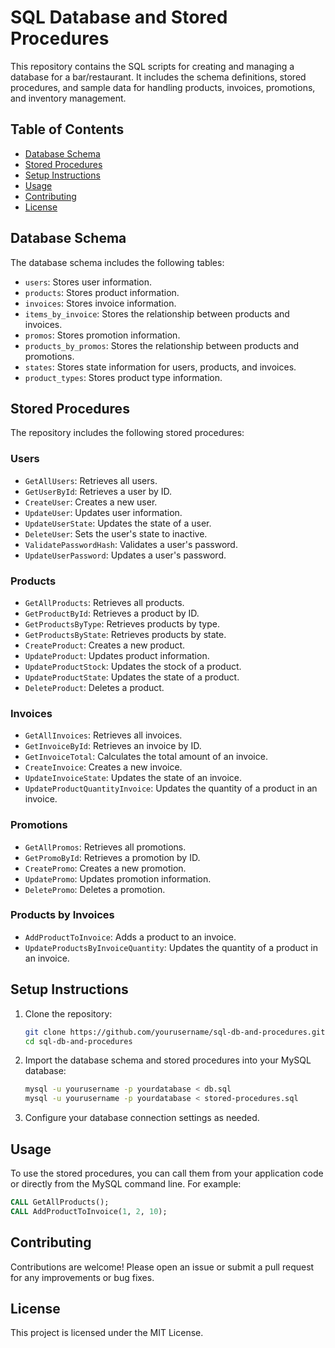 # SQL Database and Stored Procedures

This repository contains the SQL scripts for creating and managing a database for a bar/restaurant. It includes the schema definitions, stored procedures, and sample data for handling products, invoices, promotions, and inventory management.

## Table of Contents

- [Database Schema](#database-schema)
- [Stored Procedures](#stored-procedures)
- [Setup Instructions](#setup-instructions)
- [Usage](#usage)
- [Contributing](#contributing)
- [License](#license)

## Database Schema

The database schema includes the following tables:

- `users`: Stores user information.
- `products`: Stores product information.
- `invoices`: Stores invoice information.
- `items_by_invoice`: Stores the relationship between products and invoices.
- `promos`: Stores promotion information.
- `products_by_promos`: Stores the relationship between products and promotions.
- `states`: Stores state information for users, products, and invoices.
- `product_types`: Stores product type information.

## Stored Procedures

The repository includes the following stored procedures:

### Users

- `GetAllUsers`: Retrieves all users.
- `GetUserById`: Retrieves a user by ID.
- `CreateUser`: Creates a new user.
- `UpdateUser`: Updates user information.
- `UpdateUserState`: Updates the state of a user.
- `DeleteUser`: Sets the user's state to inactive.
- `ValidatePasswordHash`: Validates a user's password.
- `UpdateUserPassword`: Updates a user's password.

### Products

- `GetAllProducts`: Retrieves all products.
- `GetProductById`: Retrieves a product by ID.
- `GetProductsByType`: Retrieves products by type.
- `GetProductsByState`: Retrieves products by state.
- `CreateProduct`: Creates a new product.
- `UpdateProduct`: Updates product information.
- `UpdateProductStock`: Updates the stock of a product.
- `UpdateProductState`: Updates the state of a product.
- `DeleteProduct`: Deletes a product.

### Invoices

- `GetAllInvoices`: Retrieves all invoices.
- `GetInvoiceById`: Retrieves an invoice by ID.
- `GetInvoiceTotal`: Calculates the total amount of an invoice.
- `CreateInvoice`: Creates a new invoice.
- `UpdateInvoiceState`: Updates the state of an invoice.
- `UpdateProductQuantityInvoice`: Updates the quantity of a product in an invoice.

### Promotions

- `GetAllPromos`: Retrieves all promotions.
- `GetPromoById`: Retrieves a promotion by ID.
- `CreatePromo`: Creates a new promotion.
- `UpdatePromo`: Updates promotion information.
- `DeletePromo`: Deletes a promotion.

### Products by Invoices

- `AddProductToInvoice`: Adds a product to an invoice.
- `UpdateProductsByInvoiceQuantity`: Updates the quantity of a product in an invoice.

## Setup Instructions

1. Clone the repository:
    ```sh
    git clone https://github.com/yourusername/sql-db-and-procedures.git
    cd sql-db-and-procedures
    ```

2. Import the database schema and stored procedures into your MySQL database:
    ```sh
    mysql -u yourusername -p yourdatabase < db.sql
    mysql -u yourusername -p yourdatabase < stored-procedures.sql
    ```

3. Configure your database connection settings as needed.

## Usage

To use the stored procedures, you can call them from your application code or directly from the MySQL command line. For example:

```sql
CALL GetAllProducts();
CALL AddProductToInvoice(1, 2, 10);
```

## Contributing

Contributions are welcome! Please open an issue or submit a pull request for any improvements or bug fixes.

## License

This project is licensed under the MIT License.